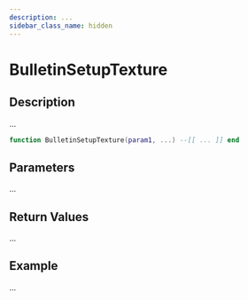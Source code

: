 ```yaml
---
description: ...
sidebar_class_name: hidden
---
```


# BulletinSetupTexture

## Description

...

```lua
function BulletinSetupTexture(param1, ...) --[[ ... ]] end
```

## Parameters

...

## Return Values

...

## Example

...


